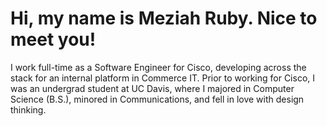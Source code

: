 # Hi, my name is Meziah Ruby. Nice to meet you!
I work full-time as a Software Engineer for Cisco, developing across the stack for an internal platform in Commerce IT. Prior to working for Cisco, I was an undergrad student at UC Davis, where I majored in Computer Science (B.S.), minored in Communications, and fell in love with design thinking.
